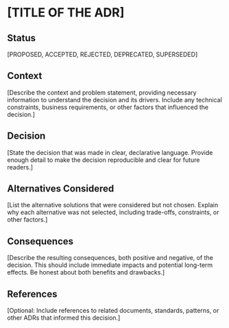# [TITLE OF THE ADR]

## Status

[PROPOSED, ACCEPTED, REJECTED, DEPRECATED, SUPERSEDED]

## Context

[Describe the context and problem statement, providing necessary information to understand the decision and its drivers. Include any technical constraints, business requirements, or other factors that influenced the decision.]

## Decision

[State the decision that was made in clear, declarative language. Provide enough detail to make the decision reproducible and clear for future readers.]

## Alternatives Considered

[List the alternative solutions that were considered but not chosen. Explain why each alternative was not selected, including trade-offs, constraints, or other factors.]

## Consequences

[Describe the resulting consequences, both positive and negative, of the decision. This should include immediate impacts and potential long-term effects. Be honest about both benefits and drawbacks.]

## References

[Optional: Include references to related documents, standards, patterns, or other ADRs that informed this decision.]